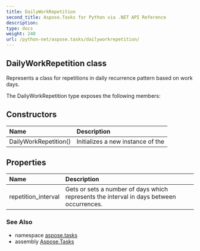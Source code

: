 ```yaml
---
title: DailyWorkRepetition
second_title: Aspose.Tasks for Python via .NET API Reference
description: 
type: docs
weight: 240
url: /python-net/aspose.tasks/dailyworkrepetition/
---
```


## DailyWorkRepetition class

Represents a class for repetitions in daily recurrence pattern based on work days.

The DailyWorkRepetition type exposes the following members:
## Constructors
| Name | Description |
| :- | :- |
|DailyWorkRepetition()|Initializes a new instance of the|
## Properties
| Name | Description |
| :- | :- |
|repetition_interval|Gets or sets a number of days which represents the interval in days between occurrences.|

### See Also

* namespace [aspose.tasks](/tasks/python-net/aspose.tasks/)
* assembly [Aspose.Tasks](/tasks/python-net/)

